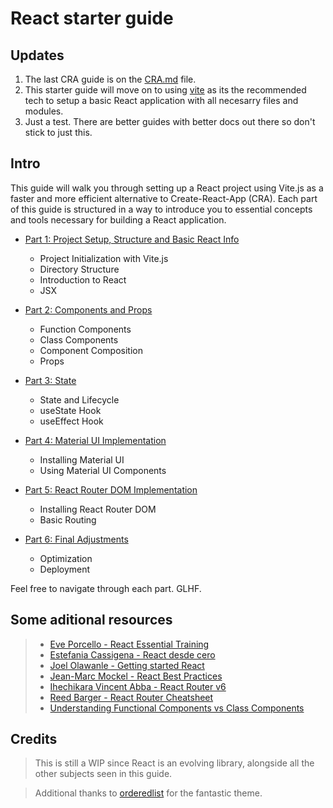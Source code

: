 # React starter guide

## Updates

1. The last CRA guide is on the [CRA.md](./cra.md) file.
2. This starter guide will move on to using [vite](https://vitejs.dev/) as its the recommended tech to setup a basic React application with all necesarry files and modules.
3. Just a test. There are better guides with better docs out there so don't stick to just this.

## Intro 

This guide will walk you through setting up a React project using Vite.js as a faster and more efficient alternative to Create-React-App (CRA). Each part of this guide is structured in a way to introduce you to essential concepts and tools necessary for building a React application.


- [Part 1: Project Setup, Structure and Basic React Info](./Part1.md)
    - Project Initialization with Vite.js
    - Directory Structure
    - Introduction to React
    - JSX

- [Part 2: Components and Props](./Part2.md)
    - Function Components
    - Class Components
    - Component Composition
    - Props

- [Part 3: State](./Part3.md)
    - State and Lifecycle
    - useState Hook
    - useEffect Hook

- [Part 4: Material UI Implementation](./Part4.md)
    - Installing Material UI
    - Using Material UI Components

- [Part 5: React Router DOM Implementation](./Part5.md)
    - Installing React Router DOM
    - Basic Routing

- [Part 6: Final Adjustments](./Part6.md)
    - Optimization
    - Deployment


Feel free to navigate through each part. GLHF.

## Some aditional resources

> - [Eve Porcello - React Essential Training](https://www.linkedin.com/learning/react-js-essential-training-14836121?u=100575394)
> - [Estefania Cassigena - React desde cero](https://www.freecodecamp.org/espanol/news/aprende-react-desde-cero-curso-de-react-con-proyectos/)
> - [Joel Olawanle - Getting started React](https://www.freecodecamp.org/news/get-started-with-react-for-beginners/)
> - [Jean-Marc Mockel - React Best Practices](https://www.freecodecamp.org/news/best-practices-for-react/)
> - [Ihechikara Vincent Abba - React Router v6](https://www.freecodecamp.org/news/how-to-use-react-router-version-6/)
> - [Reed Barger - React Router Cheatsheet](https://www.freecodecamp.org/news/react-router-cheatsheet/ )
> - [Understanding Functional Components vs Class Components](https://www.twilio.com/blog/react-choose-functional-components)


## Credits

> This is still a WIP since React is an evolving library, alongside all the other subjects seen in this guide.

> Additional thanks to [orderedlist](https://github.com/orderedlist) for the fantastic theme.
